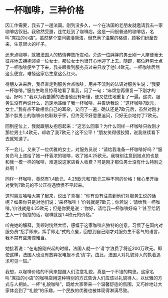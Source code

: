 # 一杯咖啡，三种价格

因工作需要，我去了一趟法国。刚到没多久，一个在法国的老朋友就邀请我去一家咖啡店叙旧。我欣然受邀，连忙赶到了咖啡店。这是一间很普通的咖啡店，名叫“席拉的小店”。虽然整个空间装潢简洁，但充满了温馨的格调，顾客们纷至沓来，生意很火的样子。 

还未点咖啡，就被法国人的热情奔放所震动。旁边一位胖胖的男士刚一入座便毫无征兆地去拥抱邻桌一位女士，那位女士也很开心地迎了上去。随即，那位胖男士点了一杯咖啡便坐了下来，我亲眼看到服务员过来只收了他1.4欧元。一杯咖啡居然这么便宜，难怪这家店生意这么红火。 

待朋友进来后，我径直走到服务台点咖啡，用并不流利的法语对服务生说：“我要一杯咖啡。”服务生略显惊奇地看了看我，问了一句：“麻烦您再重复一下刚才的话，好吗？”我以为我蹩脚的法语他没有听懂，便又怯怯地重复了一遍。这次，服务生没有再说什么，迅速地递给了我一杯咖啡，并告诉我说：“这杯咖啡7欧元，女士。”我有点不敢相信自己的耳朵，又问了一遍，确认还是7欧元后，虽然对刚才那个胖男士的咖啡价格耿耿于怀，但终究不好意思追问，只好无奈地付了7欧元。 

回到座位上，我就跟朋友抱怨起来：“这怎么回事？为什么同样一杯咖啡只收刚才那位男士1.4欧元，却收了我7欧元？这不公平！”朋友笑得很狡猾，说我继续看下去就知道了。 

不一会儿，又来了一位优雅的女士，对服务员说：“请给我准备一杯咖啡好吗？”服务员马上递给了她一杯香浓的咖啡，收了她4.25欧元。我特别注意到她点的也是和我一模一样的咖啡，难道说这家店看人收费？可是刚才那位男士没有什么特别之处啊！ 

同样一杯咖啡，竟然有1.4欧元、4.25欧元和7欧元三种不同的价格！我心里开始对受到7欧元的不公正待遇愤愤不平起来。 

这时朋友哈哈大笑了起来，说出了真相：“你有没有注意到他们对服务生说的话呢？如果你只是对他们说：‘来杯咖啡！’价钱就是7欧元；你若说：‘请给我一杯咖啡。’价钱就是4.25欧元；但是你要是说：‘你好，请给我一杯咖啡好吗？’甚至给陌生人一个拥抱的话，咖啡就是1.4欧元的价格。” 

听完她的解释，我顿时恍然大悟，感慨于这家咖啡店独特的创意。习惯了在国内对服务员“招手即来，挥手即走”式的点餐，回想到自己刚才对服务生不客气的语言，我不禁有些羞愧难当。 

她接着说：“在电报刚兴起的时候，法国人就一个‘请’字浪费了将近200万欧元。即使这样，法国人也没有放弃发电报不说‘请’字。由此，法国人对礼貌待人的执着追求可见一斑。” 

我想，以咖啡价格的不同来提醒人们注意礼貌，真是一个不错的构思。这家名叫“席拉的小店”的咖啡店用这种特别的方式告诉人们应该以礼貌待人，以优雅的方式与人相处。一杯“礼貌咖啡”，既给大家带来一个温馨舒适的氛围，又巧妙地让大家体会到了“礼貌”的乐趣，一个民族的优雅也被体现得淋漓尽致。